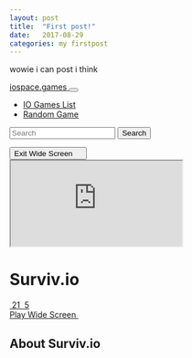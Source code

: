 ```yaml
---
layout: post
title:  "First post!"
date:   2017-08-29
categories: my firstpost
---
```


wowie i can post i think
<body>
  <body> <nav id="mainNav" class="navbar navbar-expand-md navbar-dark bg-dblue"> <div class="container"> <a href="/" class="navbar-brand" title="IO games"> iospace<span class="text-warning">.games</span> </a> <button type="button" class="navbar-toggler" data-toggle="collapse" data-target="#navbarsMain" aria-controls="navbarsMain" aria-haspopup="true" aria-expanded="false" aria-label="Toggle navigation"> <span class="navbar-toggler-icon"></span> </button> <div class="collapse navbar-collapse" id="navbarsMain"> <ul class="navbar-nav mr-auto"> <li class="nav-item"> <a class="nav-link" href="/" title="IO Games List">IO Games List</a> </li> <li class="nav-item"> <a class="nav-link" href="/random" rel="nofollow" title="Play Random Game">Random Game</a> </li> </ul> <div class="d-flex align-items-center mr-3"> <div class="g-plusone"></div> </div> <form action="/search" method="GET" class="form-inline my-2 my-lg-0 search-form"> <input name="q" class="form-control search-input mr-sm-2" type="text" placeholder="Search" aria-label="Search"> <button class="btn btn-outline-success my-2 my-sm-0" type="submit">Search</button> </form> <button type="button" id="fullScreenOff" class="btn btn-light">Exit Wide Screen <img src="/images/minimize.svg" class="full-icon" width="13" height="13" alt=""></button> </div> </div> </nav>   <div id="play-frame" class="justify-content-center align-items-center"> <div id="game-container" class="container game-container">  <iframe id="game" src="http://surviv.io"></iframe>  </div> </div> <div class="container mt-3"> <div class="row"> <div class="col-12 col-md-9"> <div class="card"> <div class="card-header"> <div class="row"> <div class="col-12 col-md-6"> <h1>Surviv.io </h1> <div class="rating"> <span class="rating-value" style="width: 105px"></span> <span class="rating-bg"></span> </div> </div> <div class="col-12 col-md-3 align-self-center"> <div class="clearfix text-center"> <a href="#" class="vote align-middle" data-action="like" data-game="64"> <img src="/images/like.svg" alt=""> <span class="ml-1 align-middle">21</span> </a> <a href="#" class="vote align-middle ml-3" data-action="dislike" data-game="64"> <img src="/images/dislike.svg" alt=""> <span class="mr-1 align-middle">5</span> </a> </div> </div> <div class="col-12 col-md-3 align-self-center"> <a href="#" id="fullScreenOn" class="btn btn-block btn-secondary">Play Wide Screen <img src="/images/fullscreen.svg" class="full-icon" width="13" height="13" alt=""></a> </div> </div> </div> <div class="card-body"> <div class="game-description"> <h2>About Surviv.io </h2>

  </body>
  
